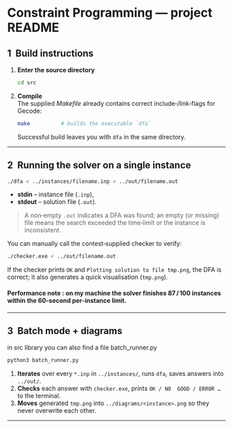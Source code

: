 # Constraint Programming — project README

## 1  Build instructions

1. **Enter the source directory**
   ```bash
   cd src
   ```
2. **Compile**  
   The supplied *Makefile* already contains correct include‑/link‑flags for Gecode:
   ```bash
   make          # builds the executable `dfa`
   ```
   Successful build leaves you with `dfa` in the same directory.

---

## 2  Running the solver on a single instance

```bash
./dfa < ../instances/filename.inp > ../out/filename.out
```
* **stdin**  – instance file (`.inp`),
* **stdout** – solution file (`.out`).

> A non‑empty `.out` indicates a DFA was found; an empty (or missing) file means the search exceeded the time‑limit or the instance is inconsistent.

You can manually call the contest‑supplied checker to verify:
```bash
./checker.exe < ../out/filename.out
```
If the checker prints `OK` and `Plotting solution to file tmp.png`, the DFA is correct; it also generates a quick visualisation (`tmp.png`).


#### Performance note : on my machine the solver finishes 87 / 100 instances within the 60‑second per‑instance limit.
---

## 3  Batch mode + diagrams

in src library you can also find a file batch_runner.py 

```bash
python3 batch_runner.py
```

1. **Iterates** over every `*.inp` in `../instances/`, runs `dfa`, saves answers into `../out/`.
2. **Checks** each answer with `checker.exe`, prints `OK / NO  GOOD / ERROR …` to the terminal.
3. **Moves** generated `tmp.png` into `../diagrams/<instance>.png` so they never overwrite each other.

---

